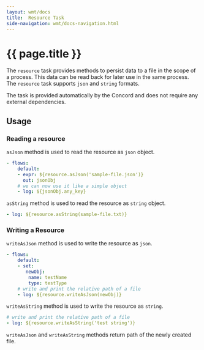 ```yaml
---
layout: wmt/docs
title:  Resource Task
side-navigation: wmt/docs-navigation.html
---
```


# {{ page.title }}

The `resource` task provides methods to persist data to a file in the scope of a process. This data 
can be read back for later use in the same process. The `resource` task supports `json` and `string` formats.

The task is provided automatically by the Concord and does not
require any external dependencies.

<a name="usage"/>

## Usage

### Reading a resource
`asJson` method is used to read the resource as `json` object.
```yaml
- flows:
    default:
    - expr: ${resource.asJson('sample-file.json')}
      out: jsonObj
    # we can now use it like a simple object
    - log: ${jsonObj.any_key}
```
`asString` method is used to read the resource as `string` object.
```yaml
- log: ${resource.asString(sample-file.txt)}
```

### Writing a Resource
`writeAsJson` method is used to write the resource as `json`.
```yaml
- flows:
    default:
    - set:
       newObj:
        name: testName
        type: testType
    # write and print the relative path of a file
    - log: ${resource.writeAsJson(newObj)} 
```
`writeAsString` method is used to write the resource as `string`.
```yaml
# write and print the relative path of a file
- log: ${resource.writeAsString('test string')} 
```

`writeAsJson` and `writeAsString` methods return path of the newly created file.